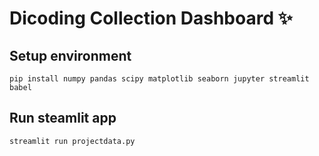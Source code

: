 # Dicoding Collection Dashboard ✨

## Setup environment
```
pip install numpy pandas scipy matplotlib seaborn jupyter streamlit babel
```

## Run steamlit app
```
streamlit run projectdata.py
```
